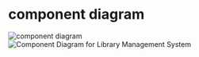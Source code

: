 # component diagram
![component diagram](https://user-images.githubusercontent.com/101171908/160227474-61bb65da-df46-4618-8f80-08cc6462c5ba.png)
![Component Diagram for Library Management System](https://user-images.githubusercontent.com/101171908/160227501-58f5c71d-b25b-41cb-8604-8795ab5b7b98.png)

